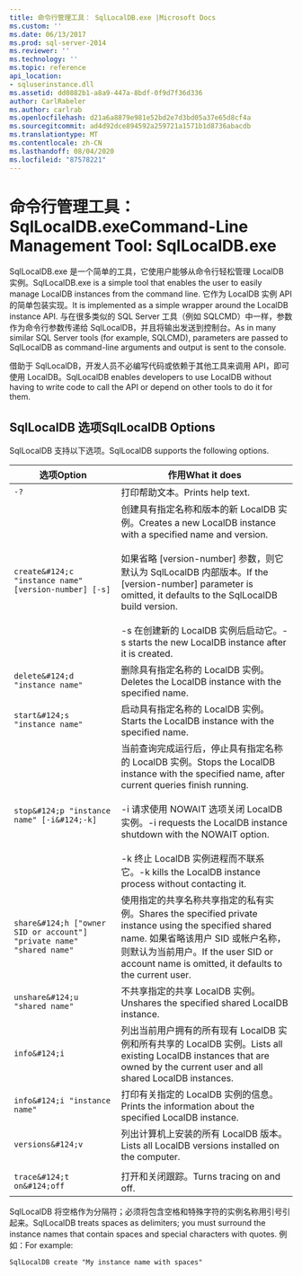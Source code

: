 ```yaml
---
title: 命令行管理工具： SqlLocalDB.exe |Microsoft Docs
ms.custom: ''
ms.date: 06/13/2017
ms.prod: sql-server-2014
ms.reviewer: ''
ms.technology: ''
ms.topic: reference
api_location:
- sqluserinstance.dll
ms.assetid: dd0882b1-a8a9-447a-8bdf-0f9d7f36d336
author: CarlRabeler
ms.author: carlrab
ms.openlocfilehash: d21a6a8879e981e52bd2e7d3bd05a37e65d8cf4a
ms.sourcegitcommit: ad4d92dce894592a259721a1571b1d8736abacdb
ms.translationtype: MT
ms.contentlocale: zh-CN
ms.lasthandoff: 08/04/2020
ms.locfileid: "87578221"
---
```

# <a name="command-line-management-tool-sqllocaldbexe"></a><span data-ttu-id="fe815-102">命令行管理工具：SqlLocalDB.exe</span><span class="sxs-lookup"><span data-stu-id="fe815-102">Command-Line Management Tool: SqlLocalDB.exe</span></span>
  <span data-ttu-id="fe815-103">SqlLocalDB.exe 是一个简单的工具，它使用户能够从命令行轻松管理 LocalDB 实例。</span><span class="sxs-lookup"><span data-stu-id="fe815-103">SqlLocalDB.exe is a simple tool that enables the user to easily manage LocalDB instances from the command line.</span></span> <span data-ttu-id="fe815-104">它作为 LocalDB 实例 API 的简单包装实现。</span><span class="sxs-lookup"><span data-stu-id="fe815-104">It is implemented as a simple wrapper around the LocalDB instance API.</span></span> <span data-ttu-id="fe815-105">与在很多类似的 SQL Server 工具（例如 SQLCMD）中一样，参数作为命令行参数传递给 SqlLocalDB，并且将输出发送到控制台。</span><span class="sxs-lookup"><span data-stu-id="fe815-105">As in many similar SQL Server tools (for example, SQLCMD), parameters are passed to SqlLocalDB as command-line arguments and output is sent to the console.</span></span>  
  
 <span data-ttu-id="fe815-106">借助于 SqlLocalDB，开发人员不必编写代码或依赖于其他工具来调用 API，即可使用 LocalDB。</span><span class="sxs-lookup"><span data-stu-id="fe815-106">SqlLocalDB enables developers to use LocalDB without having to write code to call the API or depend on other tools to do it for them.</span></span>  
  
## <a name="sqllocaldb-options"></a><span data-ttu-id="fe815-107">SqlLocalDB 选项</span><span class="sxs-lookup"><span data-stu-id="fe815-107">SqlLocalDB Options</span></span>  
 <span data-ttu-id="fe815-108">SqlLocalDB 支持以下选项。</span><span class="sxs-lookup"><span data-stu-id="fe815-108">SqlLocalDB supports the following options.</span></span>  
  
|<span data-ttu-id="fe815-109">选项</span><span class="sxs-lookup"><span data-stu-id="fe815-109">Option</span></span>|<span data-ttu-id="fe815-110">作用</span><span class="sxs-lookup"><span data-stu-id="fe815-110">What it does</span></span>|  
|------------|------------------|  
|`-?`|<span data-ttu-id="fe815-111">打印帮助文本。</span><span class="sxs-lookup"><span data-stu-id="fe815-111">Prints help text.</span></span>|  
|`create&#124;c "instance name" [version-number] [-s]`|<span data-ttu-id="fe815-112">创建具有指定名称和版本的新 LocalDB 实例。</span><span class="sxs-lookup"><span data-stu-id="fe815-112">Creates a new LocalDB instance with a specified name and version.</span></span><br /><br /> <span data-ttu-id="fe815-113">如果省略 [version-number] 参数，则它默认为 SqlLocalDB 内部版本。</span><span class="sxs-lookup"><span data-stu-id="fe815-113">If the [version-number] parameter is omitted, it defaults to the SqlLocalDB build version.</span></span><br /><br /> <span data-ttu-id="fe815-114">-s 在创建新的 LocalDB 实例后启动它。</span><span class="sxs-lookup"><span data-stu-id="fe815-114">-s starts the new LocalDB instance after it is created.</span></span>|  
|`delete&#124;d "instance name"`|<span data-ttu-id="fe815-115">删除具有指定名称的 LocalDB 实例。</span><span class="sxs-lookup"><span data-stu-id="fe815-115">Deletes the LocalDB instance with the specified name.</span></span>|  
|`start&#124;s "instance name"`|<span data-ttu-id="fe815-116">启动具有指定名称的 LocalDB 实例。</span><span class="sxs-lookup"><span data-stu-id="fe815-116">Starts the LocalDB instance with the specified name.</span></span>|  
|`stop&#124;p "instance name" [-i&#124;-k]`|<span data-ttu-id="fe815-117">当前查询完成运行后，停止具有指定名称的 LocalDB 实例。</span><span class="sxs-lookup"><span data-stu-id="fe815-117">Stops the LocalDB instance with the specified name, after current queries finish running.</span></span><br /><br /> <span data-ttu-id="fe815-118">-i 请求使用 NOWAIT 选项关闭 LocalDB 实例。</span><span class="sxs-lookup"><span data-stu-id="fe815-118">-i requests the LocalDB instance shutdown with the NOWAIT option.</span></span><br /><br /> <span data-ttu-id="fe815-119">-k 终止 LocalDB 实例进程而不联系它。</span><span class="sxs-lookup"><span data-stu-id="fe815-119">-k kills the LocalDB instance process without contacting it.</span></span>|  
|`share&#124;h ["owner SID or account"] "private name" "shared name"`|<span data-ttu-id="fe815-120">使用指定的共享名称共享指定的私有实例。</span><span class="sxs-lookup"><span data-stu-id="fe815-120">Shares the specified private instance using the specified shared name.</span></span> <span data-ttu-id="fe815-121">如果省略该用户 SID 或帐户名称，则默认为当前用户。</span><span class="sxs-lookup"><span data-stu-id="fe815-121">If the user SID or account name is omitted, it defaults to the current user.</span></span>|  
|`unshare&#124;u "shared name"`|<span data-ttu-id="fe815-122">不共享指定的共享 LocalDB 实例。</span><span class="sxs-lookup"><span data-stu-id="fe815-122">Unshares the specified shared LocalDB instance.</span></span>|  
|`info&#124;i`|<span data-ttu-id="fe815-123">列出当前用户拥有的所有现有 LocalDB 实例和所有共享的 LocalDB 实例。</span><span class="sxs-lookup"><span data-stu-id="fe815-123">Lists all existing LocalDB instances that are owned by the current user and all shared LocalDB instances.</span></span>|  
|`info&#124;i "instance name"`|<span data-ttu-id="fe815-124">打印有关指定的 LocalDB 实例的信息。</span><span class="sxs-lookup"><span data-stu-id="fe815-124">Prints the information about the specified LocalDB instance.</span></span>|  
|`versions&#124;v`|<span data-ttu-id="fe815-125">列出计算机上安装的所有 LocalDB 版本。</span><span class="sxs-lookup"><span data-stu-id="fe815-125">Lists all LocalDB versions installed on the computer.</span></span>|  
|||  
|`trace&#124;t on&#124;off`|<span data-ttu-id="fe815-126">打开和关闭跟踪。</span><span class="sxs-lookup"><span data-stu-id="fe815-126">Turns tracing on and off.</span></span>|  
  
 <span data-ttu-id="fe815-127">SqlLocalDB 将空格作为分隔符；必须将包含空格和特殊字符的实例名称用引号引起来。</span><span class="sxs-lookup"><span data-stu-id="fe815-127">SqlLocalDB treats spaces as delimiters; you must surround the instance names that contain spaces and special characters with quotes.</span></span> <span data-ttu-id="fe815-128">例如：</span><span class="sxs-lookup"><span data-stu-id="fe815-128">For example:</span></span>  
  
 `SqlLocalDB create "My instance name with spaces"`  
  
  
